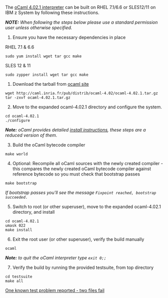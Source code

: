 The [oCaml 4.02.1 interpreter](https://ocaml.org/releases/4.02.html) can be built on RHEL 7.1/6.6 or SLES12/11 on IBM z System by following these instructions.

_**NOTE:** When following the steps below please use a standard permission user unless otherwise specified._

1. Ensure you have the necessary dependencies in place  

  RHEL 7.1 & 6.6
  ```Shell
  sudo yum install wget tar gcc make
  ```
  SLES 12 & 11
  ```Shell
  sudo zypper install wget tar gcc make
  ```
1. Download the tarball from [ocaml site](https://ocaml.org/releases/4.02.html)

  ```Shell
  wget http://caml.inria.fr/pub/distrib/ocaml-4.02/ocaml-4.02.1.tar.gz
  tar -zxvf ocaml-4.02.1.tar.gz
  ```
2. Move to the expanded ocaml-4.02.1 directory and configure the system.

  ```Shell
  cd ocaml-4.02.1
  ./configure
  ```
  _**Note:** oCaml provides detailed [install instructions]( http://caml.inria.fr/pub/distrib/ocaml-4.02/notes/INSTALL), these steps are a reduced version of them._

3. Build the oCaml bytecode compiler

  ```shell
  make world
  ```

4. Optional: Recompile all oCaml sources with the newly created compiler - this compares the newly created oCaml bytecode compiler against reference bytecode so you must check that bootstrap passes

  ```shell
  make bootstrap
  ```
  _If bootstrap passes you'll see the message `Fixpoint reached, bootstrap succeeded.`_

5. Switch to root (or other superuser), move to the expanded ocaml-4.02.1 directory, and install

  ```shell
  cd ocaml-4.02.1
  umask 022
  make install
  ```

6. Exit the root user (or other superuser), verify the build manually 

  ```shell
  ocaml
  ```
  _**Note:** to quit the oCaml interpreter type `exit 0;;`_

7. Verify the build by running the provided testsuite, from top directory

  ```Shell
  cd testsuite
  make all
  ```
  [One known test problem reported - two files fail](http://caml.inria.fr/mantis/view.php?id=6630)
